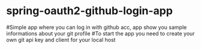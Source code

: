 # spring-oauth2-github-login-app
#Simple app where you can log in with github acc, app show you sample informations about your git profile #To start the app you need to create your own git api key and client for your local host
